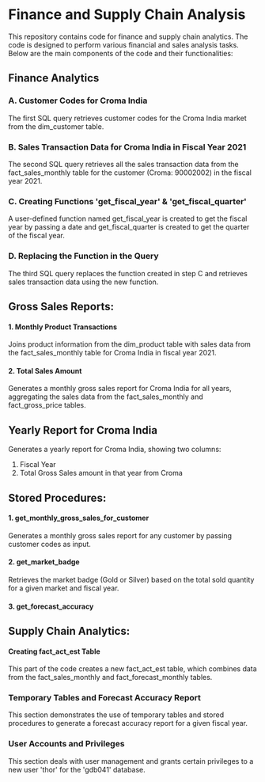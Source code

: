 # Finance and Supply Chain Analysis
This repository contains code for finance and supply chain analytics. The code is designed to perform various financial and sales analysis tasks. Below are the main components of the code and their functionalities:

## Finance Analytics
### A. Customer Codes for Croma India
The first SQL query retrieves customer codes for the Croma India market from the dim_customer table.

### B. Sales Transaction Data for Croma India in Fiscal Year 2021
The second SQL query retrieves all the sales transaction data from the fact_sales_monthly table for the customer (Croma: 90002002) in the fiscal year 2021.

### C. Creating Functions 'get_fiscal_year' & 'get_fiscal_quarter'
A user-defined function named get_fiscal_year is created to get the fiscal year by passing a date and get_fiscal_quarter is created to get the quarter of the fiscal year.

### D. Replacing the Function in the Query
The third SQL query replaces the function created in step C and retrieves sales transaction data using the new function.

## Gross Sales Reports:

#### 1. Monthly Product Transactions

Joins product information from the dim_product table with sales data from the fact_sales_monthly table for Croma India in fiscal year 2021.

#### 2. Total Sales Amount

Generates a monthly gross sales report for Croma India for all years, aggregating the sales data from the fact_sales_monthly and fact_gross_price tables.

## Yearly Report for Croma India
Generates a yearly report for Croma India, showing two columns:

1. Fiscal Year
2. Total Gross Sales amount in that year from Croma

## Stored Procedures:
#### 1. get_monthly_gross_sales_for_customer

Generates a monthly gross sales report for any customer by passing customer codes as input.

#### 2. get_market_badge

Retrieves the market badge (Gold or Silver) based on the total sold quantity for a given market and fiscal year.

#### 3. get_forecast_accuracy

## Supply Chain Analytics:

#### Creating fact_act_est Table
This part of the code creates a new fact_act_est table, which combines data from the fact_sales_monthly and fact_forecast_monthly tables.

### Temporary Tables and Forecast Accuracy Report
This section demonstrates the use of temporary tables and stored procedures to generate a forecast accuracy report for a given fiscal year.

### User Accounts and Privileges
This section deals with user management and grants certain privileges to a new user 'thor' for the 'gdb041' database.

